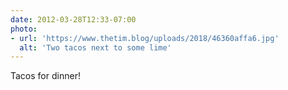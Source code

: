 ```yaml
---
date: 2012-03-28T12:33-07:00
photo:
- url: 'https://www.thetim.blog/uploads/2018/46360affa6.jpg'
  alt: 'Two tacos next to some lime'
---
```

Tacos for dinner!
